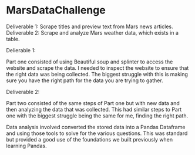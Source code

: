 # MarsDataChallenge
Deliverable 1: Scrape titles and preview text from Mars news articles.  
Deliverable 2: Scrape and analyze Mars weather data, which exists in a table.


Delierable 1: 

Part one consisted of using Beautiful soup and splinter to access the website and scrape the data. 
I needed to inspect the website to ensure that the right data was being collected. 
The biggest struggle with this is making sure you have the right path for the data you are trying to gather. 

Deliverable 2: 

Part two consisted of the same steps of Part one but with new data and then analyzing the data that was collected. This had similar steps to Part one with the biggest struggle being the same for me, finding the right path. 

Data analysis involved converted the stored data into a Pandas Dataframe and using those tools to solve for the various questions. This was standard but provided a good use of the foundations we built previously when learning Pandas. 